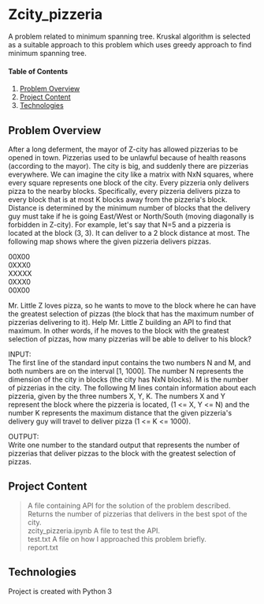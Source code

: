 # Zcity_pizzeria

A problem related to minimum spanning tree. Kruskal algorithm is selected as a suitable approach to this problem which uses greedy approach to find minimum spanning tree.

#### Table of Contents

1. [Problem Overview](#Problem-overview)
2. [Project Content](#project-content)
3. [Technologies](#Technologies)

## Problem Overview
After a long deferment, the mayor of Z-city has allowed pizzerias to be opened in town. Pizzerias used to be unlawful because of health reasons (according to the mayor). The city is big, and suddenly there are pizzerias everywhere. We can imagine the city like a matrix with NxN squares, where every square represents one block of the city. Every pizzeria only delivers pizza to the nearby blocks. Specifically, every pizzeria delivers pizza to every block that is at most K blocks away from the pizzeria's block. Distance is determined by the minimum number of blocks that the delivery guy must take if he is going East/West or North/South (moving diagonally is forbidden in Z-city). For example, let's say that N=5 and a pizzeria is located at the block (3, 3). It can deliver to a 2 block distance at most. The following map shows where the given pizzeria delivers pizzas.  
  
00X00  
0XXX0  
XXXXX  
0XXX0  
00X00  
  
Mr. Little Z loves pizza, so he wants to move to the block where he can have the greatest selection of pizzas (the block that has the maximum number of pizzerias delivering to it). Help Mr. Little Z building an API to find that maximum. In other words, if he moves to the block with the greatest selection of pizzas, how many pizzerias will be able to deliver to his block?  
  
INPUT:  
The first line of the standard input contains the two numbers N and M, and both numbers are on the interval [1, 1000]. The number N represents the dimension of the city in blocks (the city has NxN blocks). M is the number of pizzerias in the city. The following M lines contain information about each pizzeria, given by the three numbers X, Y, K. The numbers X and Y represent the block where the pizzeria is located, (1 <= X, Y <= N) and the number K represents the maximum distance that the given pizzeria's delivery guy will travel to deliver pizza (1 <= K <= 1000).  
  
OUTPUT:  
Write one number to the standard output that represents the number of pizzerias that deliver pizzas to the block with the greatest selection of pizzas.

## Project Content

> A file containing API for the solution of the problem described. Returns the number of pizzerias that delivers in the best spot of the city.  
zcity_pizzeria.ipynb 
> A file to test the API.  
test.txt 
> A file on how I approached this problem briefly.  
report.txt 
## Technologies

Project is created with Python 3

